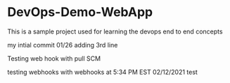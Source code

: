 # DevOps-Demo-WebApp
This is a sample project used for learning the devops end to end concepts

my intial commit 01/26
adding 3rd line 

Testing web hook with pull SCM


testing webhooks with webhooks at 5:34 PM EST 02/12/2021
test 
